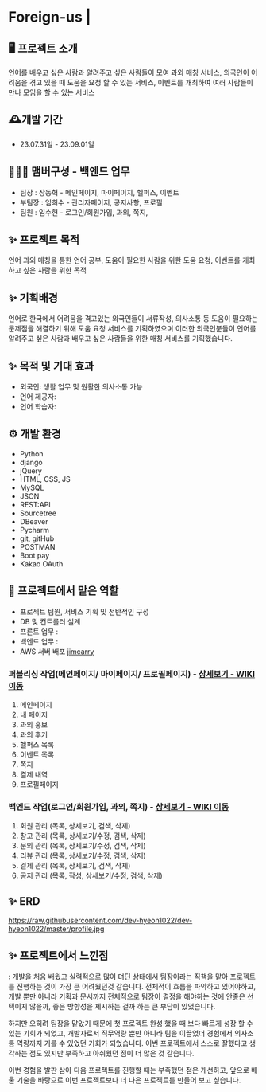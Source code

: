 # Foreign-us |

## 🖥️ 프로젝트 소개
 언어를 배우고 싶은 사람과 알려주고 싶은 사람들이 모여 과외 매칭 서비스, 외국인이 어려움을 겪고 있을 때 도움을 요청 할 수 있는 서비스,
이벤트를 개최하여 여러 사람들이 만나 모임을 할 수 있는 서비스

## 🕰️개발 기간
* 23.07.31일 - 23.09.01일

## 🧑‍🤝‍🧑 맴버구성 - 백엔드 업무
 - 팀장  : 장동혁 - 메인페이지, 마이페이지, 헬퍼스, 이벤트
 - 부팀장 : 임희수 - 관리자페이지, 공지사항, 프로필
 - 팀원 : 임수현 - 로그인/회원가입, 과외, 쪽지, 
 
 ## ✨ 프로젝트 목적 
  언어 과외 매칭을 통한 언어 공부, 도움이 필요한 사람을 위한 도움 요청, 이벤트를 개최하고 싶은 사람을 위한 목적
 
 ## ✨ 기획배경
  언어로 한국에서 어려움을 격고있는 외국인들이 서류작성, 의사소통 등 도움이 필요하는 문제점을 해결하기 위해 도움 요청 서비스를 기획하였으며 이러한 외국인분들이 언어를 알려주고 싶은 사람과 배우고 싶은 사람들을 위한 매칭 서비스를 기획했습니다.  

 ## ✨ 목적 및 기대 효과
- 외국인: 생활 업무 및 원활한 의사소통 가능
- 언어 제공자: 
- 언어 학습자:  

## ⚙️ 개발 환경
- Python
- django
- jQuery
- HTML, CSS, JS
- MySQL
- JSON
- REST:API
- Sourcetree
- DBeaver
- Pycharm
- git, gitHub
- POSTMAN
- Boot pay
- Kakao OAuth

 ## 📌 프로젝트에서 맡은 역할 
- 프로젝트 팀원, 서비스 기획 및 전반적인 구성
- DB 및 컨트롤러 설계 
- 프론트 업무 : 
- 백엔드 업무 : 
- AWS 서버 배포 <a href="http://www.jimcarry.site/">jimcarry</a>

### 퍼블리싱 작업(메인페이지/ 마이페이지/ 프로필페이지) - <a href="https://github.com/code-hyun/JimCarry/wiki/맡은-기능-소개--(퍼블리싱)" > 상세보기 - WIKI 이동</a>
 1. 메인페이지 <br>
 3. 내 페이지 <br>
 4. 과외 홍보 <br>
 5. 과외 후기 <br>
 6. 헬퍼스 목록 <br>
 7. 이벤트 목록 <br>
 8. 쪽지 <br>
 9. 결제 내역 <br>
 10. 프로필페이지 <br>

### 백엔드 작업(로그인/회원가입, 과외, 쪽지) - <a href="https://github.com/code-hyun/JimCarry/wiki/맡은-기능-소개-(백엔드)" >상세보기 - WIKI 이동</a>
 1. 회원 관리 (목록, 상세보기, 검색, 삭제) <br>
 2. 창고 관리 (목록, 상세보기/수정, 검색, 삭제)<br>
 3. 문의 관리 (목록, 상세보기/수정, 검색, 삭제)<br>
 4. 리뷰 관리 (목록, 상세보기/수정, 검색, 삭제)<br>
 5. 결제 관리 (목록, 상세보기, 검색, 삭제)<br>
 6. 공지 관리 (목록, 작성, 상세보기/수정, 검색, 삭제)<br>

## ✨ ERD
https://raw.githubusercontent.com/dev-hyeon1022/dev-hyeon1022/master/profile.jpg

## ✨ 프로젝트에서 느낀점
 : 개발을 처음 배웠고 실력적으로 많이 뎌딘 상태에서 팀장이라는 직책을 맡아 프로젝트를 진행하는 것이 가장 큰 어려웠던것 같습니다. 전체적이 흐름을 파악하고 있어야하고, 개발 뿐만 아니라 기획과 문서까지 전체적으로 팀장이 결정을 해야하는 것에 안좋은 선택이지 않을까, 좋은 방향성을 제시하는 걸까 하는 큰 부담이 있었습니다.
 
 하지만 오히려 팀장을 맡았기 때문에 첫 프로젝트 완성 했을 때 보다 빠르게 성장 할 수 있는 기회가 되었고, 개발자로서 직무역량 뿐만 아니라 팀을 이끌었더 경험에서 의사소통 역량까지 기를 수 있었던 기회가 되었습니다. 이번 프로젝트에서 스스로 잘했다고 생각하는 점도 있지만 부족하고 아쉬웠던 점이 더 많은 것 같습니다. 
 
이번 경험을 발판 삼아 다음 프로젝트를 진행할 때는 부족했던 점은 개선하고, 앞으로 배울 기술을 바탕으로 이번 프로젝트보다 더 나은 프로젝트를 만들어 보고 싶습니다.





